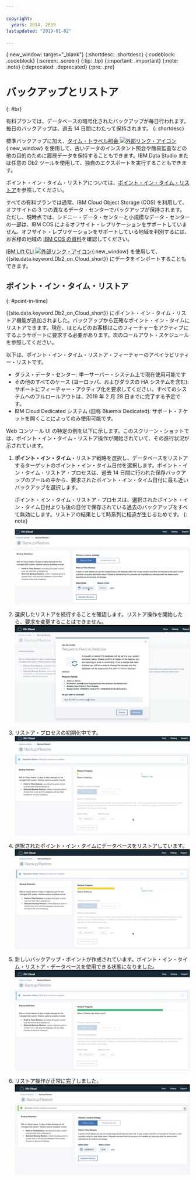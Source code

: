 ```yaml
---

copyright:
  years: 2014, 2019
lastupdated: "2019-01-02"

---
```


<!-- Attribute definitions --> 
{:new_window: target="_blank"}
{:shortdesc: .shortdesc}
{:codeblock: .codeblock}
{:screen: .screen}
{:tip: .tip}
{:important: .important}
{:note: .note}
{:deprecated: .deprecated}
{:pre: .pre}

# バックアップとリストア
{: #br}

有料プランでは、データベースの暗号化されたバックアップが毎日行われます。 毎日のバックアップは、過去 14 日間にわたって保持されます。
{: shortdesc}

標準バックアップに加え、[タイム・トラベル照会 ![外部リンク・アイコン](../../icons/launch-glyph.svg "外部リンク・アイコン")](https://developer.ibm.com/answers/questions/426878/how-do-i-use-time-travel-query-in-db2-or-db2-on-cl.html){:new_window} を使用して、古いデータのインスタント照会や簡易監査などの他の目的のために履歴データを保持することもできます。IBM Data Studio または任意の Db2 ツールを使用して、独自のエクスポートを実行することもできます。
 
ポイント・イン・タイム・リストアについては、[ポイント・イン・タイム・リストア](#point-in-time)を参照してください。

すべての有料プランでは通常、IBM Cloud Object Storage (COS) を利用して、オフサイトの 3 つの異なるデータ・センターでバックアップが保持されます。ただし、現時点では、シドニー・データ・センターと小規模なデータ・センターの一部は、IBM COS によるオフサイト・レプリケーションをサポートしていません。オフサイト・レプリケーションをサポートしている地域を判別するには、お客様の地域の [IBM COS の資料](/docs/services/cloud-object-storage/basics/endpoints.html#select-regions-and-endpoints)を確認してください。

<!-- Retained backups are used by IBM for system recovery purposes in the event of a disaster or system loss. Use the [Time Travel Query ![External link icon](../../icons/launch-glyph.svg "External link icon")](https://developer.ibm.com/answers/questions/426878/how-do-i-use-time-travel-query-in-db2-or-db2-on-cl.html){:new_window} to keep historical data for your own purposes. In addition, you can also perform your own exports using IBM Data Studio or any Db2 tool. -->

<!-- To store your backups offsite at a remote storage site, make a request to IBM Support. -->

[IBM Lift CLI ![外部リンク・アイコン](../../icons/launch-glyph.svg "外部リンク・アイコン")](https://lift.ng.bluemix.net/){:new_window} を使用して、{{site.data.keyword.Db2_on_Cloud_short}} にデータをインポートすることもできます。

## ポイント・イン・タイム・リストア
{: #point-in-time}

{{site.data.keyword.Db2_on_Cloud_short}} にポイント・イン・タイム・リストア機能が追加されました。バックアップから正確なポイント・イン・タイムにリストアできます。現在、ほとんどのお客様はこのフィーチャーをアクティブにするようサポートに要求する必要があります。次のロールアウト・スケジュールを参照してください。

以下は、ポイント・イン・タイム・リストア・フィーチャーのアベイラビリティー・リストです。
- ダラス・データ・センター: 単一サーバー・システム上で現在使用可能です
- その他のすべてのケース (ヨーロッパ、およびダラスの HA システムを含む): サポートにフィーチャー・アクティブ化を要求してください。すべてのシステムへのフルロールアウトは、2019 年 2 月 28 日までに完了する予定です。
- IBM Cloud Dedicated システム (旧称 Bluemix Dedicated): サポート・チケットを開くことによってのみ使用可能です。

Web コンソール UI の特定の例を以下に示します。このスクリーン・ショットでは、ポイント・イン・タイム・リストア操作が開始されていて、その進行状況が示されています。

1. **ポイント・イン・タイム**・リストア戦略を選択し、データベースをリストアするターゲットのポイント・イン・タイム日付を選択します。ポイント・イン・タイム・リストア・プロセスは、過去 14 日間に行われた保存バックアップのプールの中から、要求されたポイント・イン・タイム日付に最も近いバックアップを選択します。 

   ポイント・イン・タイム・リストア・プロセスは、選択されたポイント・イン・タイム日付よりも後の日付で保存されている過去のバックアップをすべて無効にします。リストアの結果として時系列に相違が生じるためです。
   {: note}

   ![ポイント・イン・タイム・リストア戦略の選択が強調表示されたビュー](images/pit_restore_1.png)

2. 選択したリストアを続行することを確認します。リストア操作を開始したら、要求を変更することはできません。  
![ポイント・イン・タイム・リストア確認ダイアログのビュー](images/pit_restore_2.png)

3. リストア・プロセスの初期化中です。
![ポイント・イン・タイム・リストア初期化のビュー](images/pit_restore_3.png)

4. 選択されたポイント・イン・タイムにデータベースをリストアしています。
![ポイント・イン・タイム・リストアの進行状況のビュー](images/pit_restore_4.png)

5. 新しいバックアップ・ポイントが作成されています。ポイント・イン・タイム・リストア・データベースを使用できる状態になりました。
![新しいバックアップ・ポイントの作成のビュー](images/pit_restore_5.png)

6. リストア操作が正常に完了しました。
![リストア操作の正常完了のビュー](images/pit_restore_6.png)

